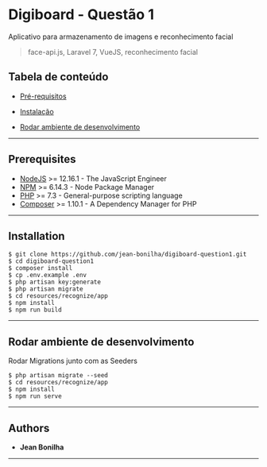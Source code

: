 # Digiboard - Questão 1

Aplicativo para armazenamento de imagens e reconhecimento facial

 > face-api.js, Laravel 7, VueJS, reconhecimento facial

 ## Tabela de conteúdo

 -  [Pré-requisitos](#prerequisites)

 -  [Instalação](#installation)

 -  [Rodar ambiente de desenvolvimento](#running%20the%20tests)

 ---

 ## Prerequisites

 * [NodeJS](https://nodejs.org/en/) >= 12.16.1 - The JavaScript Engineer
 * [NPM](https://www.npmjs.com/) >= 6.14.3 - Node Package Manager
 * [PHP](https://www.php.net/) >= 7.3 - General-purpose scripting language
 * [Composer](https://getcomposer.org/) >= 1.10.1 - A Dependency Manager for PHP 

 ---

 ## Installation

 ```shell
 $ git clone https://github.com/jean-bonilha/digiboard-question1.git
 $ cd digiboard-question1
 $ composer install
 $ cp .env.example .env
 $ php artisan key:generate
 $ php artisan migrate
 $ cd resources/recognize/app
 $ npm install
 $ npm run build
 ```
 ---

 ## Rodar ambiente de desenvolvimento

 Rodar Migrations junto com as Seeders

 ```shell
 $ php artisan migrate --seed
 $ cd resources/recognize/app
 $ npm install
 $ npm run serve
 ```
 ---

 ## Authors

 * **Jean Bonilha**

 ---
